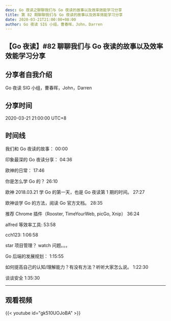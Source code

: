 ```yaml
---
desc: Go 夜读之聊聊我们与 Go 夜读的故事以及效率效能学习分享
title: 第 82 期聊聊我们与 Go 夜读的故事以及效率效能学习分享
date: 2020-03-21T21:00:00+08:00
author: Go 夜读 SIG 小组，曹春晖，John，Darren
---
```


## 【Go 夜读】#82 聊聊我们与 Go 夜读的故事以及效率效能学习分享

## 分享者自我介绍

Go 夜读 SIG 小组，曹春晖，John，Darren

## 分享时间

2020-03-21 21:00:00 UTC+8

## 时间线

我们和 Go 夜读的故事：
 00:00

印象最深的 Go 夜读分享：
 04:36

欧神的日常：
 17:46

你是怎么学 Go 的？
 26:10

欧神 2018.03.21 学 Go 的第一天，也是 Go 夜读第 1 期的时间。
 27:27

欧神谈学 Go 的方法，阅读 Go 官方文档。
 28:35

推荐 Chrome 插件（Rooster, TimeYourWeb, picGo, Xnip）
 36:24

alfred 等效率工具: 53:58

cch123: 1:06:58

 star 项目管理？
 watch 问题。。。

Go 后端的发展规划：
 1:15:55

如何提高自己的认知/理解能力？有没有方法？听听大家怎么说。
 1:22:30

谈谈安全
 1:35:30

----

## 观看视频

{{< youtube id="gk510UOJoBA" >}}
